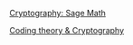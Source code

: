 

[Cryptography: Sage Math](http://doc.sagemath.org/pdf/en/reference/cryptography/cryptography.pdf)

[Coding theory & Cryptography](http://www.singacom.uva.es/oldsite/Actividad/s3cm/Archivo/S3CM10/coding-thry-sage.pdf)
